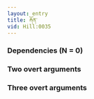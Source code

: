 ```yaml
---
layout: entry
title: རྐོན་
vid: Hill:0035
---
```

### Dependencies (N = 0)


### Two overt arguments


### Three overt arguments
